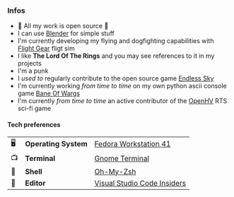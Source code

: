 
### Infos
* 👀 All my work is open source 👀
* I can use [Blender](https://www.blender.org/) for simple stuff
* I'm currently developing my flying and dogfighting capabilities with [Flight Gear](https://www.flightgear.org/) fligt sim
* I like **The Lord Of The Rings** and you may see references to it in my projects
* I'm a punk
* I *used to* regularly contribute to the open source game [Endless Sky](https://github.com/endless-sky/endless-sky)
* I'm currently working *from time to time* on my own python ascii console game [Bane Of Wargs](https://github.com/Dungeons-of-Kathallion/Bane-Of-Wargs)
* I'm currently *from time to time* an active contributor of the [OpenHV](https://github.com/OpenHV/OpenHV) RTS sci-fi game

#### Tech preferences

| |                       |                                                           |
|-|-----------------------|-----------------------------------------------------------|
|🖥| **Operating System** | [Fedora Workstation 41](https://fedoraproject.org/workstation/)|
|📺| **Terminal**         | [Gnome Terminal](https://github.com/GNOME/gnome-terminal)|
|🐚| **Shell**            | [Oh-My-Zsh](https://github.com/ohmyzsh/ohmyzsh)|
|📝| **Editor**           | [Visual Studio Code Insiders](https://github.com/Microsoft/vscode)|
